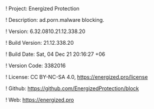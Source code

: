 ! Project: Energized Protection

! Description: ad.porn.malware blocking.

! Version: 6.32.0810.21.12.338.20

! Build Version: 21.12.338.20

! Build Date: Sat, 04 Dec 21 20:16:27 +06

! Version Code: 3382016

! License: CC BY-NC-SA 4.0, https://energized.pro/license

! Github: https://github.com/EnergizedProtection/block

! Web: https://energized.pro

